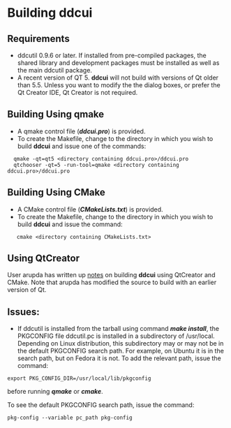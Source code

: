 # Building **ddcui**

## Requirements
- ddcutil 0.9.6 or later.  If installed from pre-compiled packages, the shared library and development packages must be installed
as well as the main ddcutil package. 
- A recent version of QT 5.  **ddcui** will not build with versions of Qt older than 5.5. 
Unless you want to modify the the dialog boxes, or prefer the Qt Creator IDE, Qt Creator is not required. 

## Building Using qmake
- A qmake control file (***ddcui.pro***) is provided.
- To create the Makefile, change to the directory in which you wish to 
  build **ddcui** and issue one of the commands: 
~~~
  qmake -qt=qt5 <directory containing ddcui.pro>/ddcui.pro
  qtchooser -qt=5 -run-tool=qmake <directory containing ddcui.pro>/ddcui.pro
~~~

## Building Using CMake
- A CMake control file (***CMakeLists.txt***) is provided.
- To create the Makefile, change to the directory in which you wish to 
  build **ddcui** and issue the command: 
~~~
   cmake <directory containing CMakeLists.txt> 
~~~  

## Using QtCreator

User arupda has written up [notes](https://github.com/rockowitz/ddcui/issues/1) on building **ddcui** using QtCreator and CMake.
Note that arupda has modified the source to build with an earlier version of Qt. 


## Issues: 
- If ddcutil is installed from the tarball using command ***make install***, the
PKGCONFIG file ddcutil.pc is installed in a subdirectory of /usr/local.  Depending on Linux distribution, 
this subdirectory may or may not be in the default PKGCONFIG search path.  For example, on Ubuntu it is in the 
search path, but on Fedora it is not.  To add the relevant path, issue the command: 
~~~
export PKG_CONFIG_DIR=/usr/local/lib/pkgconfig
~~~
before running ***qmake*** or ***cmake***. 

To see the default PKGCONFIG search path, issue the command:
~~~
pkg-config --variable pc_path pkg-config
~~~
